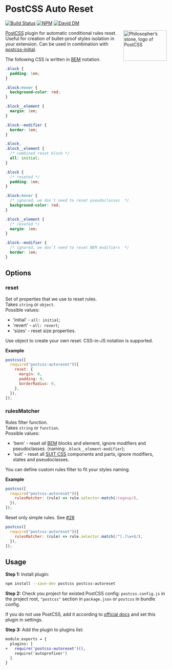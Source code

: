 # PostCSS Auto Reset

[![Build Status][ci-img]][ci] [![NPM][npm-img]][npm] [![David DM][david-img]][david]

<img align="right" width="135" height="95"
     title="Philosopher’s stone, logo of PostCSS"
     src="http://postcss.github.io/postcss/logo-leftp.png">

[PostCSS] plugin for automatic conditional rules reset. Useful for creation of
bullet-proof styles isolation in your extension. Can be used in combination with
[postcss-initial][initial].

[postcss]: https://github.com/postcss/postcss
[ci-img]: https://travis-ci.org/maximkoretskiy/postcss-autoreset.svg
[ci]: https://travis-ci.org/maximkoretskiy/postcss-autoreset
[npm-img]: https://badge.fury.io/js/postcss-autoreset.svg
[npm]: https://www.npmjs.com/package/postcss-autoreset
[david-img]: https://david-dm.org/maximkoretskiy/postcss-autoreset.svg
[david]: https://david-dm.org/maximkoretskiy/postcss-autoreset
[initial]: https://github.com/maximkoretskiy/postcss-initial

The following CSS is written in [BEM](https://en.bem.info/) notation.

```css
.block {
  padding: 1em;
}

.block:hover {
  background-color: red;
}

.block__element {
  margin: 1em;
}

.block--modifier {
  border: 1em;
}
```

```css
.block,
.block__element {
  /* combined reset block */
  all: initial;
}

.block {
  /* reseted */
  padding: 1em;
}

.block:hover {
  /* ignored, we don`t need to reset pseudoclasses  */
  background-color: red;
}

.block__element {
  /* reseted */
  margin: 1em;
}

.block--modifier {
  /* ignored, we don`t need to reset BEM modifiers  */
  border: 1em;
}
```

## Options

### reset

Set of properties that we use to reset rules.  
Takes `string` or `object`.  
Possible values:

- 'initial' - `all: initial`;
- 'revert' - `all: revert`;
- 'sizes' - reset size properties.

Use object to create your own reset. CSS-in-JS notation is supported.

**Example**

```js
postcss([
  require("postcss-autoreset")({
    reset: {
      margin: 0,
      padding: 0,
      borderRadius: 0,
    },
  }),
]);
```

### rulesMatcher

Rules filter function.  
Takes `string` or `function`.  
Possible values:

- 'bem' - reset all [BEM](https://en.bem.info/) blocks and element, ignore modifiers and pseudoclasses. (naming: `.block__element-modifier`);
- 'suit' - reset all [SUIT CSS](https://suitcss.github.io/) components and parts, ignore modifiers, states and pseudoclasses.

You can define custom rules filter to fit your styles naming.

**Example**

```js
postcss([
  require("postcss-autoreset")({
    rulesMatcher: (rule) => rule.selector.match(/regexp/),
  }),
]);
```

Reset only simple rules. See [#28](https://github.com/maximkoretskiy/postcss-autoreset/issues/28)

```js
postcss([
  require("postcss-autoreset")({
    rulesMatcher: (rule) => rule.selector.match(/^[.]\w+$/),
  }),
]);
```

## Usage

**Step 1:** Install plugin:

```sh
npm install --save-dev postcss postcss-autoreset
```

**Step 2:** Check you project for existed PostCSS config: `postcss.config.js`
in the project root, `"postcss"` section in `package.json`
or `postcss` in bundle config.

If you do not use PostCSS, add it according to [official docs]
and set this plugin in settings.

**Step 3:** Add the plugin to plugins list:

```diff
module.exports = {
  plugins: [
+   require('postcss-autoreset')(),
    require('autoprefixer')
  ]
}
```

[official docs]: https://github.com/postcss/postcss#usage
